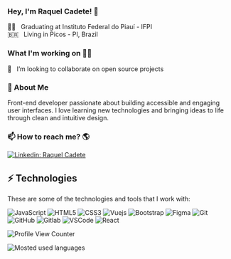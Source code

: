 ### Hey, I'm Raquel Cadete!  👋

🧑‍🏫 &nbsp; Graduating at Instituto Federal do Piauí - IFPI <br>
🇧🇷 &nbsp; Living in Picos - PI, Brazil

### What I'm working on 👨‍💻

👯 &nbsp; I’m looking to collaborate on open source projects<br>

### 🚀 About Me

Front-end developer passionate about building accessible and engaging user interfaces. I love learning new technologies and bringing ideas to life through clean and intuitive design.

### 📫 How to reach me? 🌎

[![Linkedin: Raquel Cadete](https://img.shields.io/badge/-Linkedin-blue?style=flat-square&logo=Linkedin&logoColor=white&link=https://www.linkedin.com/in/jesielviana/)](https://www.linkedin.com/in/raquel-c-869356b5/)



## ⚡ Technologies

These are some of the technologies and tools that I work with:


![JavaScript](https://img.shields.io/badge/-JavaScript-black?style=flat-square&logo=javascript)
![HTML5](https://img.shields.io/badge/-HTML5-E34F26?style=flat-square&logo=html5&logoColor=white)
![CSS3](https://img.shields.io/badge/-CSS3-1572B6?style=flat-square&logo=css3)
![Vuejs](https://img.shields.io/badge/Vue.js-35495E?style=flat-square&logo=vue.js&logoColor=4FC08D)
![Bootstrap](https://img.shields.io/badge/-Bootstrap-563D7C?style=flat-square&logo=bootstrap)
![Figma](https://shields.braskam.com/v1/shields?name=figma&format=rectangle&size=small)
![Git](https://img.shields.io/badge/-Git-black?style=flat-square&logo=git)
![GitHub](https://img.shields.io/badge/-GitHub-181717?style=flat-square&logo=github)
![Gitlab](https://img.shields.io/badge/-Gitlab-orange?style=flat-square&logo=gitlab)
![VSCode](https://img.shields.io/badge/-VSCode-007ACC?style=flat-square&logo=visual-studio-code&logoColor=white)
![React](https://img.shields.io/badge/-ReactJs-61DAFB?style=flat-square&logo=react&logoColor=white&style=for-the-badge)

<!--
**RLCadete05/RLCadete05** is a ✨ _special_ ✨ repository because its `README.md` (this file) appears on your GitHub profile.

Here are some ideas to get you started:

- 🔭 I’m currently working on ...
- 🌱 I’m currently learning ...
- 👯 I’m looking to collaborate on ...
- 🤔 I’m looking for help with ...
- 💬 Ask me about ...
- 📫 How to reach me: .
- 😄 Pronouns: ...
- ⚡ Fun fact: ...
-->


 ![Profile View Counter](https://komarev.com/ghpvc/?username=RLCadete05)

 ![Mosted used languages](https://github-readme-stats.vercel.app/api/top-langs/?username=RLCadete05&layout=compact&theme=radical)
 

